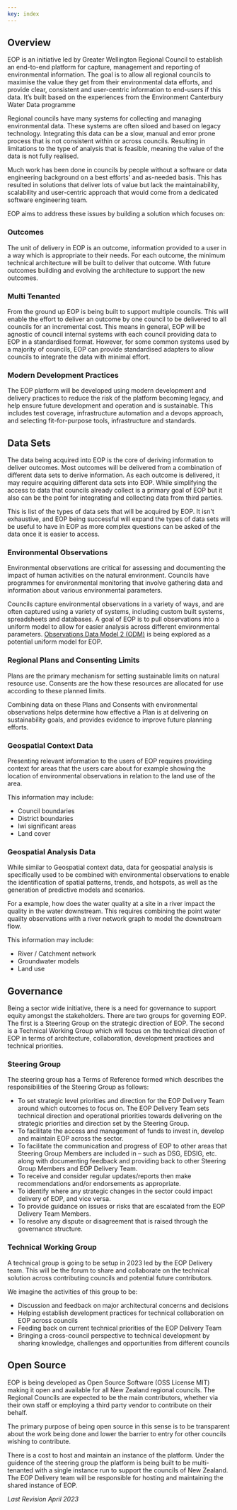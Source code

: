 ```yaml
---
key: index
---
```


## Overview

EOP is an initiative led by Greater Wellington Regional Council to establish an
end-to-end platform for capture, management and reporting of environmental
information. The goal is to allow all regional councils to maximise the value
they get from their environmental data efforts, and provide clear, consistent
and user-centric information to end-users if this data. It’s built based on the
experiences from the Environment Canterbury Water Data programme

Regional councils have many systems for collecting and managing environmental
data. These systems are often siloed and based on legacy technology. Integrating
this data can be a slow, manual and error prone process that is not consistent
within or across councils. Resulting in limitations to the type of analysis that
is feasible, meaning the value of the data is not fully realised.

Much work has been done in councils by people without a software or data
engineering background on a best efforts' and as-needed basis. This has resulted
in solutions that deliver lots of value but lack the maintainability,
scalability and user-centric approach that would come from a dedicated software
engineering team.

EOP aims to address these issues by building a solution which focuses on:

<h3 id="outcomes">Outcomes</h3>

The unit of delivery in EOP is an outcome, information provided to a user in a
way which is appropriate to their needs. For each outcome, the minimum technical
architecture will be built to deliver that outcome. With future outcomes
building and evolving the architecture to support the new outcomes.

### Multi Tenanted

From the ground up EOP is being built to support multiple councils. This will
enable the effort to deliver an outcome by one council to be delivered to all
councils for an incremental cost. This means in general, EOP will be agnostic of
council internal systems with each council providing data to EOP in a
standardised format. However, for some common systems used by a majority of
councils, EOP can provide standardised adapters to allow councils to integrate
the data with minimal effort.

### Modern Development Practices

The EOP platform will be developed using modern development and delivery
practices to reduce the risk of the platform becoming legacy, and help ensure
future development and operation and is sustainable. This includes test
coverage, infrastructure automation and a devops approach, and selecting
fit-for-purpose tools, infrastructure and standards.

## Data Sets

The data being acquired into EOP is the core of deriving information to deliver
outcomes. Most outcomes will be delivered from a combination of different data
sets to derive information. As each outcome is delivered, it may require
acquiring different data sets into EOP. While simplifying the access to data
that councils already collect is a primary goal of EOP but it also can be the
point for integrating and collecting data from third parties.

This is list of the types of data sets that will be acquired by EOP. It isn't
exhaustive, and EOP being successful will expand the types of data sets will be
useful to have in EOP as more complex questions can be asked of the data once it
is easier to access.

### Environmental Observations

Environmental observations are critical for assessing and documenting the impact
of human activities on the natural environment. Councils have programmes for
environmental monitoring that involve gathering data and information about
various environmental parameters.

Councils capture environmental observations in a variety of ways, and are often
captured using a variety of systems, including custom built systems,
spreadsheets and databases. A goal of EOP is to pull observations into a uniform
model to allow for easier analysis across different environmental parameters.
[Observations Data Model 2 (ODM)](https://www.odm2.org/ODM2/ODM2Overview.html)
is being explored as a potential uniform model for EOP.

### Regional Plans and Consenting Limits

Plans are the primary mechanism for setting sustainable limits on natural 
resource use. Consents are the how these resources are allocated for use 
according to these planned limits.

Combining data on these Plans and Consents with environmental observations helps
determine how effective a Plan is at delivering on sustainability goals, and
provides evidence to improve future planning efforts.

### Geospatial Context Data

Presenting relevant information to the users of EOP requires providing context
for areas that the users care about for example showing the location of
environmental observations in relation to the land use of the area.

This information may include:

- Council boundaries
- District boundaries
- Iwi significant areas
- Land cover

### Geospatial Analysis Data

While similar to Geospatial context data, data for geospatial analysis is
specifically used to be combined with environmental observations to enable the
identification of spatial patterns, trends, and hotspots, as well as the
generation of predictive models and scenarios.

For a example, how does the water quality at a site in a river impact the
quality in the water downstream. This requires combining the point water quailty
observations with a river network graph to model the downstream flow.

This information may include:

- River / Catchment network
- Groundwater models
- Land use

## Governance

Being a sector wide initiative, there is a need for governance to support equity
amongst the stakeholders. There are two groups for governing EOP. The first is a
Steering Group on the strategic direction of EOP. The second is a Technical
Working Group which will focus on the technical direction of EOP in terms of
architecture, collaboration, development practices and technical priorities.

<h3 id="steering-group">Steering Group</h3>

The steering group has a Terms of Reference formed which describes the
responsibilities of the Steering Group as follows:

- To set strategic level priorities and direction for the EOP Delivery Team
  around which outcomes to focus on. The EOP Delivery Team sets technical
  direction and operational priorities towards delivering on the strategic
  priorities and direction set by the Steering Group.
- To facilitate the access and management of funds to invest in, develop and
  maintain EOP across the sector.
- To facilitate the communication and progress of EOP to other areas that
  Steering Group Members are included in – such as DSG, EDSIG, etc. along with
  documenting feedback and providing back to other Steering Group Members and
  EOP Delivery Team.
- To receive and consider regular updates/reports then make recommendations
  and/or endorsements as appropriate.
- To identify where any strategic changes in the sector could impact delivery of
  EOP, and vice versa.
- To provide guidance on issues or risks that are escalated from the EOP
  Delivery Team Members.
- To resolve any dispute or disagreement that is raised through the governance
  structure.

<h3 id="technical-working-group">Technical Working Group</h3>

A technical group is going to be setup in 2023 led by the EOP Delivery team.
This will be the forum to share and collaborate on the technical solution across
contributing councils and potential future contributors.

We imagine the activities of this group to be:

- Discussion and feedback on major architectural concerns and decisions
- Helping establish development practices for technical collaboration on EOP
  across councils
- Feeding back on current technical priorities of the EOP Delivery Team
- Bringing a cross-council perspective to technical development by sharing
  knowledge, challenges and opportunities from different councils

## Open Source

EOP is being developed as Open Source Software (OSS License MIT) making it open
and available for all New Zealand regional councils. The Regional Councils are
expected to be the main contributors, whether via their own staff or employing a
third party vendor to contribute on their behalf.

The primary purpose of being open source in this sense is to be transparent
about the work being done and lower the barrier to entry for other councils
wishing to contribute.

There is a cost to host and maintain an instance of the platform. Under the
guidence of the steering group the platform is being built to be multi-tenanted
with a single instance run to support the councils of New Zealand. The EOP
Delivery team will be responsible for hosting and maintaining the shared
instance of EOP.

_Last Revision April 2023_
